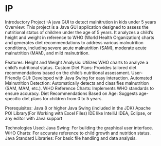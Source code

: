 # IP
Introductory Project -A java GUI to detect malnitrution in kids under 5 years 
Overview:
This project is a Java GUI application designed to assess the nutritional status of children under the age of 5 years. It analyzes a child’s height and weight in reference to WHO (World Health Organization) charts and generates diet recommendations to address various malnutrition conditions, including severe acute malnutrition (SAM), moderate acute malnutrition (MAM), and mild malnutrition.

Features:
Height and Weight Analysis: Utilizes WHO charts to analyze a child’s nutritional status.
Custom Diet Plans: Provides tailored diet recommendations based on the child’s nutritional assessment.
User-Friendly GUI: Developed with Java Swing for easy interaction.
Automated Malnutrition Detection: Automatically detects and classifies malnutrition (SAM, MAM, etc.).
WHO Reference Charts: Implements WHO standards to ensure accuracy.
Diet Recommendations Based on Age: Suggests age-specific diet plans for children from 0 to 5 years.

Prerequisites:
Java 8 or higher
Java Swing (included in the JDK)
Apache POI Library(For Working with Excel Files)
IDE like IntelliJ IDEA, Eclipse, or any editor with Java support

Technologies Used:
Java Swing: For building the graphical user interface.
WHO Charts: For accurate reference to child growth and nutrition status.
Java Standard Libraries: For basic file handling and data analysis.
